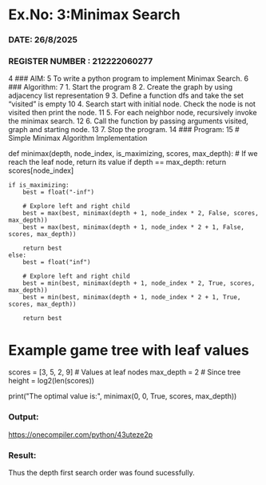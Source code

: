 # Ex.No: 3:Minimax Search
### DATE: 26/8/2025 
### REGISTER NUMBER : 212222060277
4	### AIM:
5	To write a python program to implement Minimax Search.
6	 	### Algorithm:
7	1. Start the program
8	2. Create the graph by using adjacency list representation
9	3. Define a function dfs and take the set “visited” is empty
10	4. Search start with initial node. Check the node is not visited then print the node.
11	5. For each neighbor node, recursively invoke the minimax search.
12	6. Call the function by passing arguments visited, graph and starting node.
13	7. Stop the program.
14	 	### Program:
15	# Simple Minimax Algorithm Implementation

def minimax(depth, node_index, is_maximizing, scores, max_depth):
    # If we reach the leaf node, return its value
    if depth == max_depth:
        return scores[node_index]

    if is_maximizing:
        best = float("-inf")

        # Explore left and right child
        best = max(best, minimax(depth + 1, node_index * 2, False, scores, max_depth))
        best = max(best, minimax(depth + 1, node_index * 2 + 1, False, scores, max_depth))

        return best
    else:
        best = float("inf")

        # Explore left and right child
        best = min(best, minimax(depth + 1, node_index * 2, True, scores, max_depth))
        best = min(best, minimax(depth + 1, node_index * 2 + 1, True, scores, max_depth))

        return best


# Example game tree with leaf values
scores = [3, 5, 2, 9]  # Values at leaf nodes
max_depth = 2          # Since tree height = log2(len(scores))

print("The optimal value is:", minimax(0, 0, True, scores, max_depth))



### Output:
https://onecompiler.com/python/43uteze2p

### Result:
Thus the depth first search order was found sucessfully.


